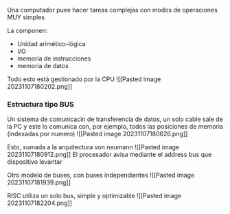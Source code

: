 Una computador puee hacer tareas complejas con modos de operaciones MUY simples

La componen:

- Unidad arimético-lógica
- I/O
- memoria de instrucciones
- memoria de datos


Todo esto está gestionado por la CPU
![[Pasted image 20231107180202.png]]


### Estructura tipo BUS 
Un sistema de comunicacin de transferencia de datos, un solo cable sale de la PC y este lo comunica con, por ejemplo, todos las posiciones de memoria (indexadas por numero)
![[Pasted image 20231107180626.png]]

Esto, sumada a la arquitectura von neumann
![[Pasted image 20231107180912.png]]
El procesador avisa mediante el address bus que dispositivo levantar

Otro modelo de buses, con buses independientes
![[Pasted image 20231107181939.png]]

RISC utiliza un solo bus, simple y optimizable
![[Pasted image 20231107182204.png]]


